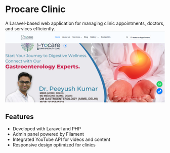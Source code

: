 # Procare Clinic
A Laravel-based web application for managing clinic appointments, doctors, and services efficiently.
![Procare Clinic Logo](image.png)

## Features
- Developed with Laravel and PHP
- Admin panel powered by Filament
- Integrated YouTube API for videos and content
- Responsive design optimized for clinics
